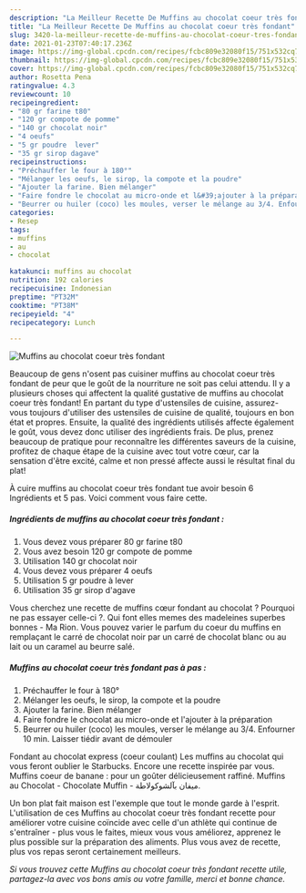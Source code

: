 ```yaml
---
description: "La Meilleur Recette De Muffins au chocolat coeur très fondant"
title: "La Meilleur Recette De Muffins au chocolat coeur très fondant"
slug: 3420-la-meilleur-recette-de-muffins-au-chocolat-coeur-tres-fondant
date: 2021-01-23T07:40:17.236Z
image: https://img-global.cpcdn.com/recipes/fcbc809e32080f15/751x532cq70/muffins-au-chocolat-coeur-tres-fondant-photo-principale-de-la-recette.jpg
thumbnail: https://img-global.cpcdn.com/recipes/fcbc809e32080f15/751x532cq70/muffins-au-chocolat-coeur-tres-fondant-photo-principale-de-la-recette.jpg
cover: https://img-global.cpcdn.com/recipes/fcbc809e32080f15/751x532cq70/muffins-au-chocolat-coeur-tres-fondant-photo-principale-de-la-recette.jpg
author: Rosetta Pena
ratingvalue: 4.3
reviewcount: 10
recipeingredient:
- "80 gr farine t80"
- "120 gr compote de pomme"
- "140 gr chocolat noir"
- "4 oeufs"
- "5 gr poudre  lever"
- "35 gr sirop dagave"
recipeinstructions:
- "Préchauffer le four à 180°"
- "Mélanger les oeufs, le sirop, la compote et la poudre"
- "Ajouter la farine. Bien mélanger"
- "Faire fondre le chocolat au micro-onde et l&#39;ajouter à la préparation"
- "Beurrer ou huiler (coco) les moules, verser le mélange au 3/4. Enfourner 10 min. Laisser tiédir avant de démouler"
categories:
- Resep
tags:
- muffins
- au
- chocolat

katakunci: muffins au chocolat 
nutrition: 192 calories
recipecuisine: Indonesian
preptime: "PT32M"
cooktime: "PT38M"
recipeyield: "4"
recipecategory: Lunch

---
```



![Muffins au chocolat coeur très fondant](https://img-global.cpcdn.com/recipes/fcbc809e32080f15/751x532cq70/muffins-au-chocolat-coeur-tres-fondant-photo-principale-de-la-recette.jpg)

Beaucoup de gens n'osent pas cuisiner muffins au chocolat coeur très fondant de peur que le goût de la nourriture ne soit pas celui attendu. Il y a plusieurs choses qui affectent la qualité gustative de muffins au chocolat coeur très fondant! En partant du type d'ustensiles de cuisine, assurez-vous toujours d'utiliser des ustensiles de cuisine de qualité, toujours en bon état et propres. Ensuite, la qualité des ingrédients utilisés affecte également le goût, vous devez donc utiliser des ingrédients frais. De plus, prenez beaucoup de pratique pour reconnaître les différentes saveurs de la cuisine, profitez de chaque étape de la cuisine avec tout votre cœur, car la sensation d'être excité, calme et non pressé affecte aussi le résultat final du plat!

<!--inarticleads1-->

À cuire muffins au chocolat coeur très fondant tue avoir besoin 6 Ingrédients et 5 pas. Voici comment vous faire cette.

##### Ingrédients de muffins au chocolat coeur très fondant :

1. Vous devez vous préparer 80 gr farine t80
1. Vous avez besoin 120 gr compote de pomme
1. Utilisation 140 gr chocolat noir
1. Vous devez vous préparer 4 oeufs
1. Utilisation 5 gr poudre à lever
1. Utilisation 35 gr sirop d&#39;agave


Vous cherchez une recette de muffins cœur fondant au chocolat ? Pourquoi ne pas essayer celle-ci ?. Qui font elles memes des madeleines superbes bonnes - Ma Rion. Vous pouvez varier le parfum du coeur du muffins en remplaçant le carré de chocolat noir par un carré de chocolat blanc ou au lait ou un caramel au beurre salé. 

<!--inarticleads2-->

##### Muffins au chocolat coeur très fondant pas à pas :

1. Préchauffer le four à 180°
1. Mélanger les oeufs, le sirop, la compote et la poudre
1. Ajouter la farine. Bien mélanger
1. Faire fondre le chocolat au micro-onde et l&#39;ajouter à la préparation
1. Beurrer ou huiler (coco) les moules, verser le mélange au 3/4. Enfourner 10 min. Laisser tiédir avant de démouler


Fondant au chocolat express (coeur coulant) Les muffins au chocolat qui vous feront oublier le Starbucks. Encore une recette inspirée par vous. Muffins coeur de banane : pour un goûter délicieusement raffiné. Muffins au Chocolat - Chocolate Muffin - ميفان بآلشوكولاطة. 

<!--inarticleads1-->

<p>
Un bon plat fait maison est l'exemple que tout le monde garde à l'esprit. L'utilisation de ces Muffins au chocolat coeur très fondant recette pour améliorer votre cuisine coïncide avec celle d'un athlète qui continue de s'entraîner - plus vous le faites, mieux vous vous améliorez, apprenez le plus possible sur la préparation des aliments. Plus vous avez de recette, plus vos repas seront certainement meilleurs.
</p>

<p>
<i>Si vous trouvez cette Muffins au chocolat coeur très fondant recette utile, partagez-la avec vos bons amis ou votre famille, merci et bonne chance.</i>
</p>
